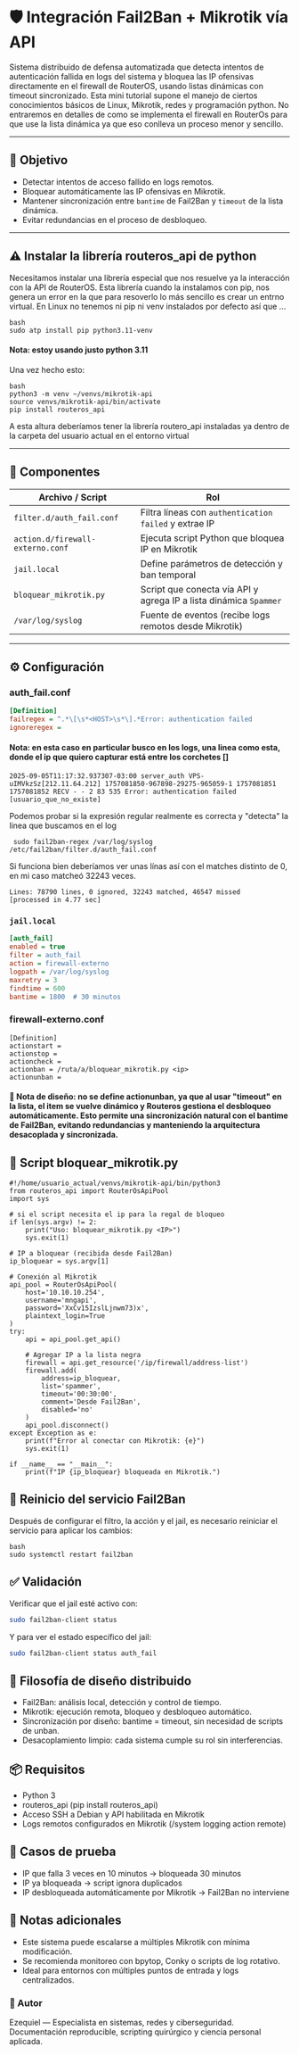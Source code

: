 # 🛡️ Integración Fail2Ban + Mikrotik vía API

Sistema distribuido de defensa automatizada que detecta intentos de autenticación fallida en logs del sistema y bloquea las IP ofensivas directamente en el firewall de RouterOS, usando listas dinámicas con timeout sincronizado. Esta mini tutorial supone el manejo de ciertos conocimientos básicos de Linux, Mikrotik, redes y programación python. No entraremos en detalles de como se implementa el firewall en RouterOs para que use la lista dinámica ya que eso conlleva un proceso menor y sencillo.

---

## 🎯 Objetivo

- Detectar intentos de acceso fallido en logs remotos.
- Bloquear automáticamente las IP ofensivas en Mikrotik.
- Mantener sincronización entre `bantime` de Fail2Ban y `timeout` de la lista dinámica.
- Evitar redundancias en el proceso de desbloqueo.

---
## ⚠ Instalar la librería routeros_api de python

Necesitamos instalar una librería especial que nos resuelve ya la interacción con la API de RouterOS. Esta librería cuando la instalamos con pip, nos genera un error en la que para resoverlo lo más sencillo es crear un entrno virtual. En Linux no tenemos ni pip ni venv instalados por defecto así que ...
```
bash
sudo atp install pip python3.11-venv
```
#### Nota: estoy usando justo python 3.11

Una vez hecho esto:
```
bash
python3 -m venv ~/venvs/mikrotik-api
source venvs/mikrotik-api/bin/activate
pip install routeros_api
```
A esta altura deberíamos tener la librería routero_api instaladas ya dentro de la carpeta del usuario actual en el entorno virtual

---
## 🧩 Componentes

| Archivo / Script                     | Rol                                                                 |
|-------------------------------------|----------------------------------------------------------------------|
| `filter.d/auth_fail.conf`           | Filtra líneas con `authentication failed` y extrae IP                |
| `action.d/firewall-externo.conf`    | Ejecuta script Python que bloquea IP en Mikrotik                     |
| `jail.local`                        | Define parámetros de detección y ban temporal                        |
| `bloquear_mikrotik.py`              | Script que conecta vía API y agrega IP a lista dinámica `Spammer`   |
| `/var/log/syslog`                   | Fuente de eventos (recibe logs remotos desde Mikrotik)              |

---

## ⚙️ Configuración
### auth_fail.conf

```ini
[Definition]
failregex = ^.*\[\s*<HOST>\s*\].*Error: authentication failed
ignoreregex =
```
####  Nota: en esta caso en particular busco en los logs, una linea como esta, donde el ip que quiero capturar está entre los corchetes [] 
```
2025-09-05T11:17:32.937307-03:00 server_auth VPS-uIMVkzSz[212.11.64.212] 1757081850-967898-29275-965059-1 1757081851 1757081852 RECV - - 2 83 535 Error: authentication failed [usuario_que_no_existe]
```
Podemos probar si la expresión regular realmente es correcta y "detecta" la linea que buscamos en el log 

```
 sudo fail2ban-regex /var/log/syslog /etc/fail2ban/filter.d/auth_fail.conf
```
Si funciona bien deberíamos ver unas línas así con el matches distinto de 0, en mi caso matcheó 32243 veces.
``` 
Lines: 78790 lines, 0 ignored, 32243 matched, 46547 missed
[processed in 4.77 sec]
```

### `jail.local`

```ini
[auth_fail]
enabled = true
filter = auth_fail
action = firewall-externo
logpath = /var/log/syslog
maxretry = 3
findtime = 600
bantime = 1800  # 30 minutos
```
### firewall-externo.conf
```
[Definition]
actionstart =
actionstop =
actioncheck =
actionban = /ruta/a/bloquear_mikrotik.py <ip>
actionunban =
```

#### 🧠 Nota de diseño: no se define actionunban, ya que al usar "timeout" en la lista, el item se vuelve dinámico y Routeros gestiona el desbloqueo automáticamente. Esto permite una sincronización natural con el bantime de Fail2Ban, evitando redundancias y manteniendo la arquitectura desacoplada y sincronizada.

## 🐍 Script bloquear_mikrotik.py
```
#!/home/usuario_actual/venvs/mikrotik-api/bin/python3
from routeros_api import RouterOsApiPool
import sys

# si el script necesita el ip para la regal de bloqueo 
if len(sys.argv) != 2:
    print("Uso: bloquear_mikrotik.py <IP>")
    sys.exit(1)

# IP a bloquear (recibida desde Fail2Ban)
ip_bloquear = sys.argv[1]

# Conexión al Mikrotik
api_pool = RouterOsApiPool(
    host='10.10.10.254',
    username='mngapi',
    password='XxCv15IzslLjnwm73)x',
    plaintext_login=True
)
try:
    api = api_pool.get_api()

    # Agregar IP a la lista negra
    firewall = api.get_resource('/ip/firewall/address-list')
    firewall.add(
        address=ip_bloquear,
        list='spammer',
        timeout='00:30:00',
        comment='Desde Fail2Ban',
        disabled='no'
    )
    api_pool.disconnect()
except Exception as e:
    print(f"Error al conectar con Mikrotik: {e}")
    sys.exit(1)

if __name__ == "__main__":
    print(f"IP {ip_bloquear} bloqueada en Mikrotik.")
```
## 🔄 Reinicio del servicio Fail2Ban
Después de configurar el filtro, la acción y el jail, es necesario reiniciar el servicio para aplicar los cambios:
```
bash
sudo systemctl restart fail2ban
```
## ✅ Validación

Verificar que el jail esté activo con:
```bash
sudo fail2ban-client status
```

Y para ver el estado específico del jail:
```bash
sudo fail2ban-client status auth_fail
```



## 🧠 Filosofía de diseño distribuido
- Fail2Ban: análisis local, detección y control de tiempo.
- Mikrotik: ejecución remota, bloqueo y desbloqueo automático.
- Sincronización por diseño: bantime = timeout, sin necesidad de scripts de unban.
- Desacoplamiento limpio: cada sistema cumple su rol sin interferencias.

## 📦 Requisitos
- Python 3
- routeros_api (pip install routeros_api)
- Acceso SSH a Debian y API habilitada en Mikrotik
- Logs remotos configurados en Mikrotik (/system logging action remote)

## 🧪 Casos de prueba
- IP que falla 3 veces en 10 minutos → bloqueada 30 minutos
- IP ya bloqueada → script ignora duplicados
- IP desbloqueada automáticamente por Mikrotik → Fail2Ban no interviene

## 📝 Notas adicionales

- Este sistema puede escalarse a múltiples Mikrotik con mínima modificación.
- Se recomienda monitoreo con bpytop, Conky o scripts de log rotativo.
- Ideal para entornos con múltiples puntos de entrada y logs centralizados.

### 🤝 Autor
Ezequiel — Especialista en sistemas, redes y ciberseguridad. Documentación reproducible, scripting quirúrgico y ciencia personal aplicada.




